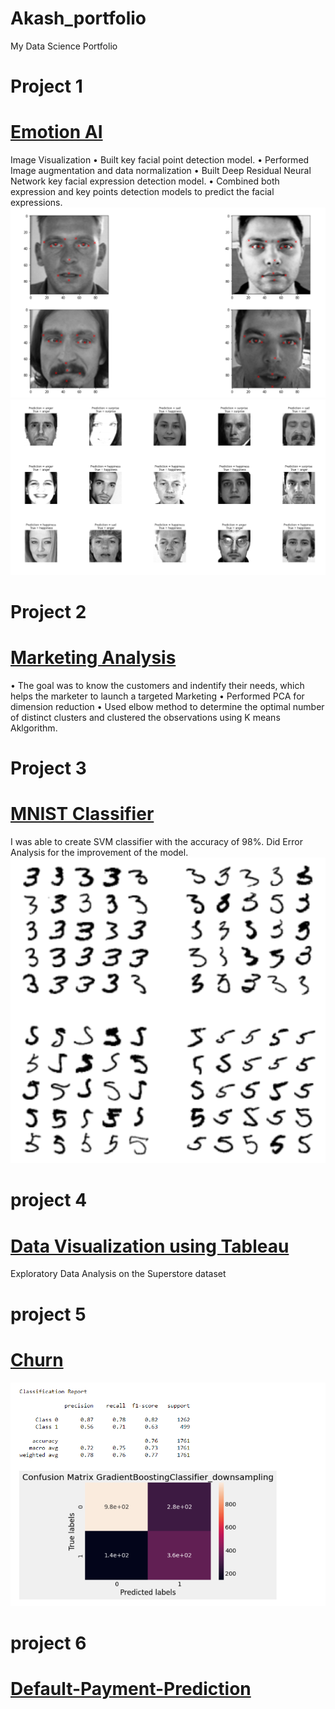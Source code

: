 # Akash_portfolio
My Data Science Portfolio

# Project 1
# [Emotion AI](https://github.com/Kasha-13/AI-Emotion)                                                                             
Image Visualization 
• Built key facial point detection model.
• Performed Image augmentation and data normalization
• Built Deep Residual Neural Network key facial expression detection model.
• Combined both expression and key points detection models to predict the facial expressions.
![](/images/facial_key%20points.PNG)
![](/images/emotion.PNG)

# Project 2
# [Marketing Analysis](https://github.com/Kasha-13/Marketing-AI)
•	The goal was to know the customers and indentify  their needs, which helps the marketer to launch a targeted
Marketing
•	Performed PCA for dimension reduction
•	Used  elbow method to determine the optimal number of distinct clusters and clustered the observations 
using K means Aklgorithm.


# Project 3
# [MNIST Classifier](https://github.com/Kasha-13/MNIST)
I was able to create SVM classifier with the accuracy of 98%.
Did Error Analysis for the improvement of the model.
![](/images/mnist.PNG)

# project 4
# [Data Visualization using Tableau](https://public.tableau.com/profile/akash4773#!/vizhome/ProfitorLoss_16155416805000/Story1?publish=yes)
Exploratory Data Analysis on the Superstore dataset

# project 5
# [Churn](https://github.com/Kasha-13/Churn)
![](/images/git.PNG)

# project 6
# [Default-Payment-Prediction](https://github.com/Kasha-13/Default-Payment-Prediction) 
